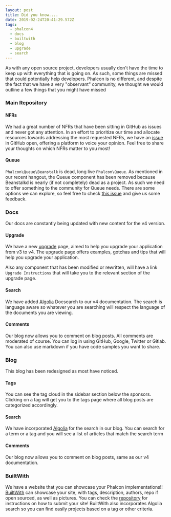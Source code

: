 ```yaml
---
layout: post
title: Did you know....
date: 2019-02-24T20:41:29.572Z
tags:
  - phalcon4
  - docs
  - builtwith
  - blog
  - upgrade
  - search
---
```

As with any open source project, developers usually don't have the time to keep up with everything that is going on. As such, some things are missed that could potentially help developers. Phalcon is no different, and despite the fact that we have a very "observant" community, we thought we would outline a few things that you might have missed

### Main Repository

#### NFRs
We had a great number of NFRs that have been sitting in GitHub as issues and never got any attention. In an effort to prioritize our time and allocate resources towards addressing the most requested NFRs, we have an [issue](https://github.com/phalcon/cphalcon/issues/13855) in GitHub open, offering a platform to voice your opinion. Feel free to share your thoughts on which NFRs matter to you most!

#### Queue
`Phalcon\Queue\Beanstalk` is dead, long live `Phalcon\Queue`. As mentioned in our recent hangout, the Queue component has been removed because Beanstalkd is nearly (if not completely) dead as a project. As such we need to offer something to the community for Queue needs. There are some options we can explore, so feel free to check [this issue](https://github.com/phalcon/cphalcon/issues/13851) and give us some feedback.

### Docs
Our docs are constantly being updated with new content for the v4 version.

#### Upgrade
We have a new [upgrade](https://docs.phalconphp.com/4.0/en/upgrade) page, aimed to help you upgrade your application from v3 to v4. The upgrade page offers examples, gotchas and tips that will help you upgrade your application.

Also any component that has been modified or rewritten, will have a link `Upgrade Instructions` that will take you to the relevant section of the upgrade page.

#### Search
We have added [Algolia](https://algolia.com) Docsearch to our v4 documentation. The search is language aware so whatever you are searching will respect the language of the documents you are viewing.

#### Comments
Our blog now allows you to comment on blog posts. All comments are moderated of course. You can log in using GitHub, Google, Twitter or Gitlab. You can also use markdown if you have code samples you want to share.

### Blog
This blog has been redesigned as most have noticed. 

#### Tags
You can see the tag cloud in the sidebar section below the sponsors. Clicking on a tag will get you to the tags page where all blog posts are categorized accordingly.

#### Search
We have incorporated [Algolia](https://algolia.com) for the search in our blog. You can search for a term or a tag and you will see a list of articles that match the search term

#### Comments
Our blog now allows you to comment on blog posts, same as our v4 documentation.

### BuiltWith
We have a website that you can showcase your Phalcon implementations!! [BuiltWith](https://builtwith.phalconphp.com) can showcase your site, with tags, description, authors, repo if open sourced, as well as pictures. You can check the [repository](https://github.com/phalcon/builtwith) for instructions on how to submit your site! BuiltWith also incorporates Algolia search so you can find easily projects based on a tag or other criteria.

